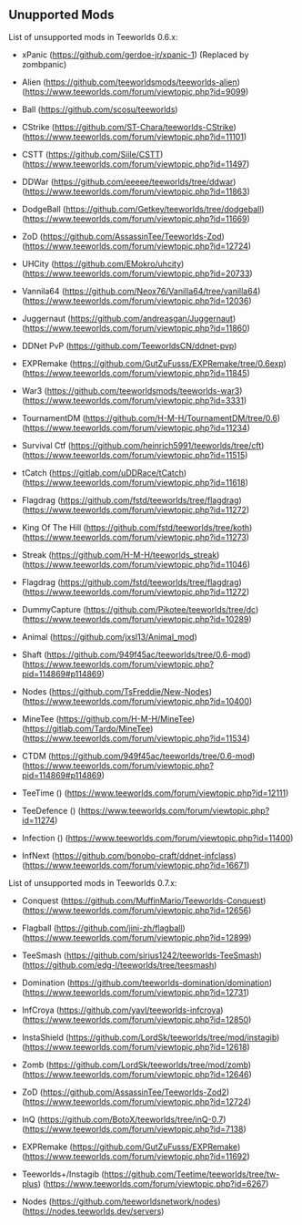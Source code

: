 ## Unupported Mods

List of unsupported mods in Teeworlds 0.6.x:

- xPanic (https://github.com/gerdoe-jr/xpanic-1) (Replaced by zombpanic)

- Alien (https://github.com/teeworldsmods/teeworlds-alien) (https://www.teeworlds.com/forum/viewtopic.php?id=9099)
- Ball (https://github.com/scosu/teeworlds)
- CStrike (https://github.com/ST-Chara/teeworlds-CStrike) (https://www.teeworlds.com/forum/viewtopic.php?id=11101)
- CSTT (https://github.com/Siile/CSTT) (https://www.teeworlds.com/forum/viewtopic.php?id=11497)
- DDWar (https://github.com/eeeee/teeworlds/tree/ddwar) (https://www.teeworlds.com/forum/viewtopic.php?id=11863)
- DodgeBall (https://github.com/Getkey/teeworlds/tree/dodgeball) (https://www.teeworlds.com/forum/viewtopic.php?id=11669)
- ZoD (https://github.com/AssassinTee/Teeworlds-Zod) (https://www.teeworlds.com/forum/viewtopic.php?id=12724)
- UHCity (https://github.com/EMokro/uhcity) (https://www.teeworlds.com/forum/viewtopic.php?id=20733)
- Vannila64 (https://github.com/Neox76/Vanilla64/tree/vanilla64) (https://www.teeworlds.com/forum/viewtopic.php?id=12036)
- Juggernaut (https://github.com/andreasgan/Juggernaut) (https://www.teeworlds.com/forum/viewtopic.php?id=11860)
- DDNet PvP (https://github.com/TeeworldsCN/ddnet-pvp)

- EXPRemake (https://github.com/GutZuFusss/EXPRemake/tree/0.6exp) (https://www.teeworlds.com/forum/viewtopic.php?id=11845)
- War3 (https://github.com/teeworldsmods/teeworlds-war3) (https://www.teeworlds.com/forum/viewtopic.php?id=3331)
- TournamentDM (https://github.com/H-M-H/TournamentDM/tree/0.6) (https://www.teeworlds.com/forum/viewtopic.php?id=11234)
- Survival Ctf (https://github.com/heinrich5991/teeworlds/tree/cft) (https://www.teeworlds.com/forum/viewtopic.php?id=11515)
- tCatch (https://gitlab.com/uDDRace/tCatch) (https://www.teeworlds.com/forum/viewtopic.php?id=11618)
- Flagdrag (https://github.com/fstd/teeworlds/tree/flagdrag) (https://www.teeworlds.com/forum/viewtopic.php?id=11272)
- King Of The Hill (https://github.com/fstd/teeworlds/tree/koth) (https://www.teeworlds.com/forum/viewtopic.php?id=11273)
- Streak (https://github.com/H-M-H/teeworlds_streak) (https://www.teeworlds.com/forum/viewtopic.php?id=11046)
- Flagdrag (https://github.com/fstd/teeworlds/tree/flagdrag) (https://www.teeworlds.com/forum/viewtopic.php?id=11272)
- DummyCapture (https://github.com/Pikotee/teeworlds/tree/dc) (https://www.teeworlds.com/forum/viewtopic.php?id=10289)
- Animal (https://github.com/jxsl13/Animal_mod)

- Shaft (https://github.com/949f45ac/teeworlds/tree/0.6-mod) (https://www.teeworlds.com/forum/viewtopic.php?pid=114869#p114869)

- Nodes (https://github.com/TsFreddie/New-Nodes) (https://www.teeworlds.com/forum/viewtopic.php?id=10400)
- MineTee (https://github.com/H-M-H/MineTee) (https://gitlab.com/Tardo/MineTee) (https://www.teeworlds.com/forum/viewtopic.php?id=11534)
- CTDM (https://github.com/949f45ac/teeworlds/tree/0.6-mod) (https://www.teeworlds.com/forum/viewtopic.php?pid=114869#p114869)

- TeeTime () (https://www.teeworlds.com/forum/viewtopic.php?id=12111)
- TeeDefence () (https://www.teeworlds.com/forum/viewtopic.php?id=11274)

- Infection () (https://www.teeworlds.com/forum/viewtopic.php?id=11400)
- InfNext (https://github.com/bonobo-craft/ddnet-infclass) (https://www.teeworlds.com/forum/viewtopic.php?id=16671)

List of unsupported mods in Teeworlds 0.7.x:

- Conquest (https://github.com/MuffinMario/Teeworlds-Conquest) (https://www.teeworlds.com/forum/viewtopic.php?id=12656)
- Flagball (https://github.com/jini-zh/flagball) (https://www.teeworlds.com/forum/viewtopic.php?id=12899)
- TeeSmash (https://github.com/sirius1242/teeworlds-TeeSmash) (https://github.com/edg-l/teeworlds/tree/teesmash)
- Domination (https://github.com/teeworlds-domination/domination) (https://www.teeworlds.com/forum/viewtopic.php?id=12731)
- InfCroya (https://github.com/yavl/teeworlds-infcroya) (https://www.teeworlds.com/forum/viewtopic.php?id=12850)
- InstaShield (https://github.com/LordSk/teeworlds/tree/mod/instagib) (https://www.teeworlds.com/forum/viewtopic.php?id=12618)
- Zomb (https://github.com/LordSk/teeworlds/tree/mod/zomb) (https://www.teeworlds.com/forum/viewtopic.php?id=12646)
- ZoD (https://github.com/AssassinTee/Teeworlds-Zod2) (https://www.teeworlds.com/forum/viewtopic.php?id=12724)


- InQ (https://github.com/BotoX/teeworlds/tree/inQ-0.7) (https://www.teeworlds.com/forum/viewtopic.php?id=7138)
- EXPRemake (https://github.com/GutZuFusss/EXPRemake) (https://www.teeworlds.com/forum/viewtopic.php?id=11692)
- Teeworlds+/Instagib (https://github.com/Teetime/teeworlds/tree/tw-plus) (https://www.teeworlds.com/forum/viewtopic.php?id=6267)

- Nodes (https://github.com/teeworldsnetwork/nodes) (https://nodes.teeworlds.dev/servers)
